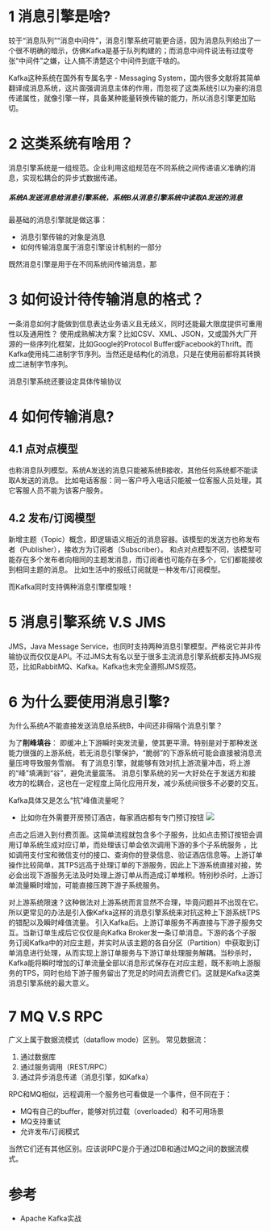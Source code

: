 # 1 消息引擎是啥?
较于“消息队列”“消息中间件”，消息引擎系统可能更合适，因为消息队列给出了一个很不明确的暗示，仿佛Kafka是基于队列构建的；而消息中间件说法有过度夸张“中间件”之嫌，让人搞不清楚这个中间件到底干啥的。

Kafka这种系统在国外有专属名字 - Messaging System，国内很多文献将其简单翻译成消息系统，这片面强调消息主体的作用，而忽视了这类系统引以为豪的消息传递属性，就像引擎一样，具备某种能量转换传输的能力，所以消息引擎更加贴切。

# 2 这类系统有啥用？
消息引擎系统是一组规范。企业利用这组规范在不同系统之间传递语义准确的消息，实现松耦合的异步式数据传递。

#####  **系统A发送消息给消息引擎系统，系统B从消息引擎系统中读取A发送的消息**
最基础的消息引擎就是做这事：
- 消息引擎传输的对象是消息
- 如何传输消息属于消息引擎设计机制的一部分

既然消息引擎是用于在不同系统间传输消息，那
# 3 如何设计待传输消息的格式？
一条消息如何才能做到信息表达业务语义且无歧义，同时还能最大限度提供可重用性以及通用性？
使用成熟解决方案？比如CSV、XML、JSON，又或国外大厂开源的一些序列化框架，比如Google的Protocol Buffer或Facebook的Thrift。而Kafka使用纯二进制字节序列。当然还是结构化的消息，只是在使用前都将其转换成二进制字节序列。

消息引擎系统还要设定具体传输协议
# 4 如何传输消息?
## 4.1 点对点模型
也称消息队列模型。系统A发送的消息只能被系统B接收，其他任何系统都不能读取A发送的消息。
比如电话客服：同一客户呼入电话只能被一位客服人员处理，其它客服人员不能为该客户服务。
## 4.2 发布/订阅模型
新增主题（Topic）概念，即逻辑语义相近的消息容器。该模型的发送方也称发布者（Publisher），接收方为订阅者（Subscriber）。
和点对点模型不同，该模型可能存在多个发布者向相同的主题发消息，而订阅者也可能存在多个，它们都能接收到相同主题的消息。
比如生活中的报纸订阅就是一种发布/订阅模型。

而Kafka同时支持俩种消息引擎模型哦！
# 5 消息引擎系统 V.S JMS
JMS，Java Message Service，也同时支持两种消息引擎模型。严格说它并非传输协议而仅仅是API。不过JMS太有名以至于很多主流消息引擎系统都支持JMS规范，比如RabbitMQ、Kafka。Kafka也未完全遵照JMS规范。

# 6 为什么要使用消息引擎?
为什么系统A不能直接发送消息给系统B，中间还非得隔个消息引擎？

为了**削峰填谷**：
即缓冲上下游瞬时突发流量，使其更平滑。特别是对于那种发送能力很强的上游系统，若无消息引擎保护，“脆弱”的下游系统可能会直接被消息流量压垮导致服务雪崩。
有了消息引擎，就能够有效对抗上游流量冲击，将上游的“峰”填满到“谷”，避免流量震荡。
消息引擎系统的另一大好处在于发送方和接收方的松耦合，这也在一定程度上简化应用开发，减少系统间很多不必要的交互。

Kafka具体又是怎么“抗”峰值流量呢？
- 比如你在外需要开房预订酒店，每家酒店都有专门预订按钮
![](https://img-blog.csdnimg.cn/20201205160141454.png?x-oss-process=image/watermark,type_ZmFuZ3poZW5naGVpdGk,shadow_10,text_aHR0cHM6Ly9ibG9nLmNzZG4ubmV0L3FxXzMzNTg5NTEw,size_1,color_FFFFFF,t_70)

点击之后进入到付费页面。这简单流程就包含多个子服务，比如点击预订按钮会调用订单系统生成对应订单，而处理该订单会依次调用下游的多个子系统服务 ，比如调用支付宝和微信支付的接口、查询你的登录信息、验证酒店信息等。上游订单操作比较简单，其TPS远高于处理订单的下游服务，因此上下游系统直接对接，势必会出现下游服务无法及时处理上游订单从而造成订单堆积。特别秒杀时，上游订单流量瞬时增加，可能直接压跨下游子系统服务。

对上游系统限速？这种做法对上游系统而言显然不合理，毕竟问题并不出现在它。所以更常见的办法是引入像Kafka这样的消息引擎系统来对抗这种上下游系统TPS的错配以及瞬时峰值流量。
引入Kafka后。上游订单服务不再直接与下游子服务交互。当新订单生成后它仅仅是向Kafka Broker发一条订单消息。下游的各个子服务订阅Kafka中的对应主题，并实时从该主题的各自分区（Partition）中获取到订单消息进行处理，从而实现上游订单服务与下游订单处理服务解耦。当秒杀时，Kafka能将瞬时增加的订单流量全部以消息形式保存在对应主题，既不影响上游服务的TPS，同时也给下游子服务留出了充足的时间去消费它们。这就是Kafka这类消息引擎系统的最大意义。

# 7  MQ V.S RPC
广义上属于数据流模式（dataflow mode）区别。
常见数据流：
1. 通过数据库
2. 通过服务调用（REST/RPC）
3. 通过异步消息传递（消息引擎，如Kafka）

RPC和MQ相似，远程调用一个服务也可看做是一个事件，但不同在于：
- MQ有自己的buffer，能够对抗过载（overloaded）和不可用场景
- MQ支持重试
- 允许发布/订阅模式

当然它们还有其他区别。应该说RPC是介于通过DB和通过MQ之间的数据流模式。

# 参考
- Apache Kafka实战
